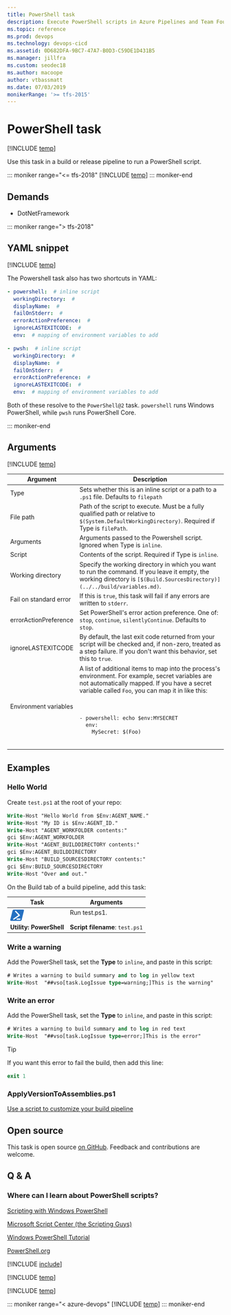 ```yaml
---
title: PowerShell task
description: Execute PowerShell scripts in Azure Pipelines and Team Foundation Server (TFS)
ms.topic: reference
ms.prod: devops
ms.technology: devops-cicd
ms.assetid: 0D682DFA-9BC7-47A7-B0D3-C59DE1D431B5
ms.manager: jillfra
ms.custom: seodec18
ms.author: macoope
author: vtbassmatt
ms.date: 07/03/2019
monikerRange: '>= tfs-2015'
---
```


# PowerShell task

[!INCLUDE [temp](../../_shared/version-tfs-2015-rtm.md)]

Use this task in a build or release pipeline to run a PowerShell script.

::: moniker range="<= tfs-2018"
[!INCLUDE [temp](../../_shared/concept-rename-note.md)]
::: moniker-end

## Demands

* DotNetFramework

::: moniker range="> tfs-2018"
## YAML snippet
[!INCLUDE [temp](../_shared/yaml/PowerShellV2.md)]

The Powershell task also has two shortcuts in YAML:

```yaml
- powershell:  # inline script
  workingDirectory:  #
  displayName:  #
  failOnStderr:  #
  errorActionPreference:  #
  ignoreLASTEXITCODE:  #
  env:  # mapping of environment variables to add
```

```yaml
- pwsh:  # inline script
  workingDirectory:  #
  displayName:  #
  failOnStderr:  #
  errorActionPreference:  #
  ignoreLASTEXITCODE:  #
  env:  # mapping of environment variables to add
```

Both of these resolve to the `PowerShell@2` task.
`powershell` runs Windows PowerShell, while `pwsh` runs PowerShell Core.

::: moniker-end

## Arguments

<table><thead><tr><th>Argument</th><th>Description</th></tr></thead>
<tr><td>Type</td><td>Sets whether this is an inline script or a path to a <code>.ps1</code> file. Defaults to <code>filepath</code></td></tr>
<tr><td>File path</td><td>Path of the script to execute. Must be a fully qualified path or relative to <code>$(System.DefaultWorkingDirectory)</code>. Required if Type is <code>filePath</code>.</td></tr>
<tr><td>Arguments</td><td>Arguments passed to the Powershell script. Ignored when Type is <code>inline</code>.</td></tr>
<tr><td>Script</td><td>Contents of the script. Required if Type is <code>inline</code>.</td></tr>
<tr><td>Working directory</td><td>Specify the working directory in which you want to run the command. If you leave it empty, the working directory is <code>[$(Build.SourcesDirectory)](../../build/variables.md)</code>.</td></tr>
<tr>
<td>Fail on standard error</td>
<td>If this is <code>true</code>, this task will fail if any errors are written to <code>stderr</code>.</td>
</tr>
<tr>
<td>errorActionPreference</td>
<td>Set PowerShell's error action preference. One of: <code>stop</code>, <code>continue</code>, <code>silentlyContinue</code>. Defaults to <code>stop</code>.</td>
</tr>
<tr>
<td>ignoreLASTEXITCODE</td>
<td>By default, the last exit code returned from your script will be checked and, if non-zero, treated as a step failure. If you don't want this behavior, set this to <code>true</code>.</td>
</tr>
<tr>
<td>Environment variables</td>
<td>A list of additional items to map into the process's environment. For example, secret variables are not automatically mapped. If you have a secret variable called <code>Foo</code>, you can map it in like this:<br/><br/>

<pre>
<code class="lang-yaml">
- powershell: echo $env:MYSECRET
  env:
    MySecret: $(Foo)
</code>
</pre>

</td>
</tr>

[!INCLUDE [temp](../_shared/control-options-arguments.md)]

</table>

## Examples

### Hello World

Create ```test.ps1``` at the root of your repo:

```ps
Write-Host "Hello World from $Env:AGENT_NAME."
Write-Host "My ID is $Env:AGENT_ID."
Write-Host "AGENT_WORKFOLDER contents:"
gci $Env:AGENT_WORKFOLDER
Write-Host "AGENT_BUILDDIRECTORY contents:"
gci $Env:AGENT_BUILDDIRECTORY
Write-Host "BUILD_SOURCESDIRECTORY contents:"
gci $Env:BUILD_SOURCESDIRECTORY
Write-Host "Over and out."
```

On the Build tab of a build pipeline, add this task:

| Task | Arguments |
| ---- | --------- |
| ![](_img/powershell.png)<br/>**Utility: PowerShell** | Run test.ps1.<br /><br />**Script filename**: `test.ps1` |

### Write a warning

Add the PowerShell task, set the **Type** to `inline`, and paste in this script:

 ```ps
# Writes a warning to build summary and to log in yellow text
Write-Host  "##vso[task.LogIssue type=warning;]This is the warning"
```

### Write an error

Add the PowerShell task, set the **Type** to `inline`, and paste in this script:

 ```ps
# Writes a warning to build summary and to log in red text
Write-Host  "##vso[task.LogIssue type=error;]This is the error"
```

> [!TIP]
> 
> If you want this error to fail the build, then add this line:
 ```ps
exit 1
``` 

### ApplyVersionToAssemblies.ps1

[Use a script to customize your build pipeline](../../scripts/powershell.md)

## Open source

This task is open source [on GitHub](https://github.com/Microsoft/azure-pipelines-tasks). Feedback and contributions are welcome.

## Q & A

<!-- BEGINSECTION class="md-qanda" -->

### Where can I learn about PowerShell scripts?

[Scripting with Windows PowerShell](https://technet.microsoft.com/library/bb978526.aspx)

[Microsoft Script Center (the Scripting Guys)](https://technet.microsoft.com/scriptcenter/bb410849.aspx)

[Windows PowerShell Tutorial](http://www.computerperformance.co.uk/powershell/index.htm)

[PowerShell.org](http://powershell.org/)

[!INCLUDE [include](../../_shared/variable-set-in-script-qa.md)]

[!INCLUDE [temp](../_shared/build-step-common-qa.md)]

[!INCLUDE [temp](../../_shared/qa-agents.md)]

::: moniker range="< azure-devops"
[!INCLUDE [temp](../../_shared/qa-versions.md)]
::: moniker-end

<!-- ENDSECTION -->
